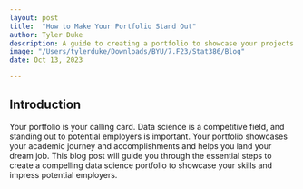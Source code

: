 ```yaml
---
layout: post
title:  "How to Make Your Portfolio Stand Out"
author: Tyler Duke
description: A guide to creating a portfolio to showcase your projects and stand out to employers
image: "/Users/tylerduke/Downloads/BYU/7.F23/Stat386/Blog"
date: Oct 13, 2023

--- 
```



## Introduction
Your portfolio is your calling card. Data science is a competitive field, and standing out to potential employers is important. Your portfolio showcases your academic journey and accomplishments and helps you land your dream job. This blog post will guide you through the essential steps to create a compelling data science portfolio to showcase your skills and impress potential employers.

